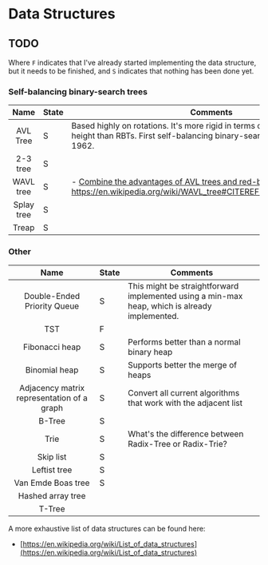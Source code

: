 # Data Structures


## TODO

Where `F` indicates that I've already started implementing the data structure, but it needs to be finished, and `S` indicates that nothing has been done yet.

### Self-balancing binary-search trees

|                 Name                | State     | Comments                                                        |
|:-----------------------------------:|-----------|-----------------------------------------------------------------|
| AVL Tree                            | S  | Based highly on rotations. It's more rigid in terms of ensuring logarithmic height than RBTs. First self-balancing binary-search tree invented, in 1962.                                                               
| 2-3 tree                          | S  |                                                                 
| WAVL tree                          | S  |  - [Combine the advantages of AVL trees and red-black trees](http://www.cs.princeton.edu/~sssix/papers/rb-trees-talg.pdf). https://en.wikipedia.org/wiki/WAVL_tree#CITEREFHaeuplerSenTarjan2015 
| Splay tree                          | S  |                                                                 |
| Treap                          | S  |                                                                                                                




### Other

|                 Name                | State     | Comments                                                        |
|:-----------------------------------:|-----------|-----------------------------------------------------------------|
| Double-Ended Priority Queue         | S  | This might be straightforward implemented using a min-max heap, which is already implemented.                 |
| TST                                 | F |                                                                 
| Fibonacci heap | S | Performs better than a normal binary heap|
| Binomial heap | S | Supports better the merge of heaps |
| Adjacency matrix representation of a graph | S  | Convert all current algorithms that work with the adjacent list |
| B-Tree                              | S  |                                                                 | Radix-Tree                          | S  | What's the difference between Trie or Radix-Trie?               |
| Trie                                | S  | What's the difference between Radix-Tree or Radix-Trie?         |
| Skip list | S | |
| Leftist tree | S | |
| Van Emde Boas tree| S | |
|Hashed array tree|
| T-Tree|


A more exhaustive list of data structures can be found here:

- [https://en.wikipedia.org/wiki/List_of_data_structures](https://en.wikipedia.org/wiki/List_of_data_structures)